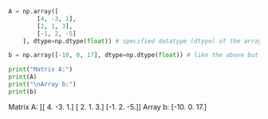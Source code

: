 ```python
A = np.array([
        [4, -3, 1],
        [2, 1, 3],
        [-1, 2, -5]
    ], dtype=np.dtype(float)) # specified datatype (dtype) of the array 

b = np.array([-10, 0, 17], dtype=np.dtype(float)) # like the above but it just 1-D array

print("Matrix A:")
print(A)
print("\nArray b:")
print(b)
```
 Matrix A:
[[ 4. -3.  1.]
 [ 2.  1.  3.]
 [-1.  2. -5.]]
Array b:
	[-10.   0.  17.]


